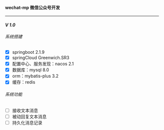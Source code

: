 #### wechat-mp 微信公众号开发 
****

#### *V 1.0*
###### 系统搭建
- [x] springboot 2.1.9
- [x] springCloud Greenwich.SR3
- [x] 配置中心、服务发现：nacos 2.1
- [x] 数据库：mysql 8.0 
- [x]  orm：mybatis-plus 3.2
- [x] 缓存：redis
      
###### 系统功能
- [ ] 接收文本消息
- [ ] 被动回复文本消息
- [ ] 持久化消息记录